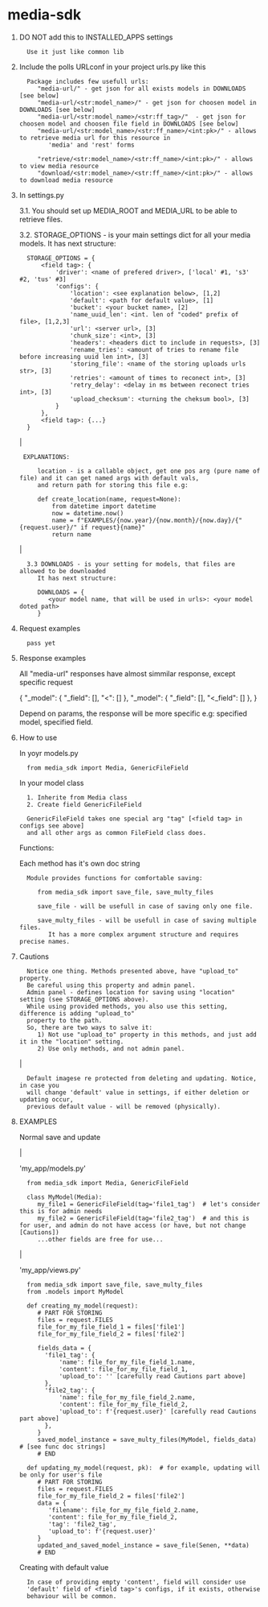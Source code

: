 media-sdk
====================

1. DO NOT add this to INSTALLED_APPS settings

         Use it just like common lib

2. Include the polls URLconf in your project urls.py like this

         Package includes few usefull urls:
            "media-url/" - get json for all exists models in DOWNLOADS [see below]
            "media-url/<str:model_name>/" - get json for choosen model in DOWNLOADS [see below]
            "media-url/<str:model_name>/<str:ff_tag>/"  - get json for choosen model and choosen file field in DOWNLOADS [see below]
            "media-url/<str:model_name>/<str:ff_name>/<int:pk>/" - allows to retrieve media url for this resource in 
               'media' and 'rest' forms
   
            "retrieve/<str:model_name>/<str:ff_name>/<int:pk>/" - allows to view media resource
            "download/<str:model_name>/<str:ff_name>/<int:pk>/" - allows to download media resource

3. In settings.py

    3.1. You should set up MEDIA_ROOT and MEDIA_URL to be able to retrieve files.

    3.2. STORAGE_OPTIONS - is your main settings dict for all your media models.
        It has next structure:
   
         STORAGE_OPTIONS = {
             <field tag>: {
                 'driver': <name of prefered driver>, ['local' #1, 's3' #2, 'tus' #3]
                 'configs': {
                     'location': <see explanation below>, [1,2]
                     'default': <path for default value>, [1]
                     'bucket': <your bucket name>, [2]
                     'name_uuid_len': <int. len of "coded" prefix of file>, [1,2,3]
                     'url': <server url>, [3]
                     'chunk_size': <int>, [3]
                     'headers': <headers dict to include in requests>, [3]
                     'rename_tries': <amount of tries to rename file before increasing uuid len int>, [3]
                     'storing_file': <name of the storing uploads urls str>, [3]
                     'retries': <amount of times to reconect int>, [3]
                     'retry_delay': <delay in ms between reconect tries int>, [3]
                     'upload_checksum': <turning the cheksum bool>, [3]
                 }
             },
             <field tag>: {...}
         }
   
   |
   
        EXPLANATIONS:

            location - is a callable object, get one pos arg (pure name of file) and it can get named args with default vals,
            and return path for storing this file e.g:
            
            def create_location(name, request=None):
                from datetime import datetime
                now = datetime.now()
                name = f"EXAMPLES/{now.year}/{now.month}/{now.day}/{"{request.user}/" if request}{name}"
                return name

   |

         3.3 DOWNLOADS - is your setting for models, that files are allowed to be downloaded
            It has next structure:
   
            DOWNLOADS = {
               <your model name, that will be used in urls>: <your model doted path>
            }
        
        
    

4. Request examples

         pass yet


5. Response examples

      All "media-url" responses have almost simmilar response, except specific request

      {
         "<model url name>_model":
            {
               "<field tag>_field": [<list of available specific urls>],
               "<<field tag_field>": [<list of available specific urls>]
            },
         "<model url name>_model":
            {
               "<field tag>_field": [<list of available specific urls>],
               "<<field tag>_field": [<list of available specific urls>]
            },
      }
   
      Depend on params, the response will be more specific e.g: specified model, specified field.
         


6. How to use

      In yoyr models.py
         
         from media_sdk import Media, GenericFileField

      In your model class
   
         1. Inherite from Media class
         2. Create field GenericFileField

         GenericFileField takes one special arg "tag" [<field tag> in configs see above]
         and all other args as common FileField class does.

      Functions:
      
      Each method has it's own doc string
   
         Module provides functions for comfortable saving:
         
            from media_sdk import save_file, save_multy_files

            save_file - will be usefull in case of saving only one file.
   
            save_multy_files - will be usefull in case of saving multiple files.
               It has a more complex argument structure and requires precise names.

7. Cautions

         Notice one thing. Methods presented above, have "upload_to" property. 
         Be careful using this property and admin panel.
         Admin panel - defines location for saving using "location" setting (see STORAGE_OPTIONS above).
         While using provided methods, you also use this setting, difference is adding "upload_to"
         property to the path.
         So, there are two ways to salve it:
            1) Not use "upload_to" property in this methods, and just add it in the "location" setting.
            2) Use only methods, and not admin panel.

   |

         Default imagese re protected from deleting and updating. Notice, in case you
         will change 'default' value in settings, if either deletion or updating occur, 
         previous default value - will be removed (physically).
   
   

8. EXAMPLES
   
   Normal save and update
   
   |
   
      'my_app/models.py'
   
         from media_sdk import Media, GenericFileField
   
         class MyModel(Media):
            my_file1 = GenericFileField(tag='file1_tag')  # let's consider this is for admin needs
            my_file2 = GenericFileField(tag='file2_tag')  # and this is for user, and admin do not have access (or have, but not change [Cautions])
            ...other fields are free for use...
   
   |
      
      'my_app/views.py'

         from media_sdk import save_file, save_multy_files
         from .models import MyModel

         def creating_my_model(request):
            # PART FOR STORING
            files = request.FILES
            file_for_my_file_field_1 = files['file1']
            file_for_my_file_field_2 = files['file2']
            
            fields_data = {
              'file1_tag': {
                  'name': file_for_my_file_field_1.name,
                  'content': file_for_my_file_field_1,
                  'upload_to': '' [carefully read Cautions part above]
              },
              'file2_tag': {
                  'name': file_for_my_file_field_2.name,
                  'content': file_for_my_file_field_2,
                  'upload_to': f'{request.user}' [carefully read Cautions part above]
              },
            }
            saved_model_instance = save_multy_files(MyModel, fields_data)  # [see func doc strings]
            # END

         def updating_my_model(request, pk):  # for example, updating will be only for user's file
            # PART FOR STORING 
            files = request.FILES
            file_for_my_file_field_2 = files['file2']
            data = {
               'filename': file_for_my_file_field_2.name,
               'content': file_for_my_file_field_2,
               'tag': 'file2_tag',
               'upload_to': f'{request.user}'
            }
            updated_and_saved_model_instance = save_file(Senen, **data)
            # END

   Creating with default value

         In case of providing empty 'content', field will consider use
         'default' field of <field tag>'s configs, if it exists, otherwise 
         behaviour will be common.
   
         